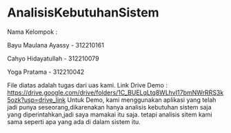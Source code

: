 # AnalisisKebutuhanSistem

Nama Kelompok :

Bayu Maulana Ayassy   - 312210161

Cahyo Hidayatullah   - 312210079

Yoga Pratama         - 312210042



File diatas adalah tugas dari uas kami.
Link Drive Demo : https://drive.google.com/drive/folders/1C_BUELqLtq8WLhvI17bmNWrRRS3k5ozk?usp=drive_link
Untuk Demo, kami menggunakan aplikasi yang telah jadi punya seseorang,dikarenakan hanya analisis kebutuhan sistem saja yang diperintahkan,jadi saya mamakai itu saja. tetapi analisis sitem kami sama seperti apa yang ada di dalam sistem itu.
